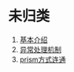 未归类
================================================

1. [基本介绍](basic.md)
1. [异常处理机制](exception.md)
1. [prism方式连通](prism.md)
